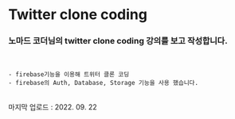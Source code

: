 # Twitter clone coding
### 노마드 코더님의 twitter clone coding 강의를 보고 작성합니다.
<br>

```
- firebase기능을 이용해 트위터 클론 코딩
- firebase의 Auth, Database, Storage 기능을 사용 했습니다.
```
<br> 
마지막 업로드 : 2022. 09. 22 